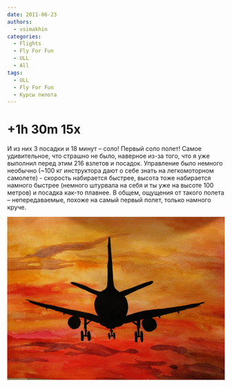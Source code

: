```yaml
---
date: 2011-06-23
authors:
  - vsimakhin
categories:
  - Flights
  - Fly For Fun
  - ULL
  - All
tags:
  - ULL
  - Fly For Fun
  - Курсы пилота
---
```


# +1h 30m 15x

И из них 3 посадки и 18 минут – соло! Первый соло полет! Самое удивительное, что страшно не было, наверное из-за того, что я уже выполнил перед этим 216 взлетов и посадок. Управление было немного необычно (~100 кг инструктора дают о себе знать на легкомоторном самолете) - скорость набирается быстрее, высота тоже набирается намного быстрее (немного штурвала на себя и ты уже на высоте 100 метров) и посадка как-то плавнее. В общем, ощущения от такого полета – непередаваемые, похоже на самый первый полет, только намного круче.

![самолет](IMG_0260.jpg)